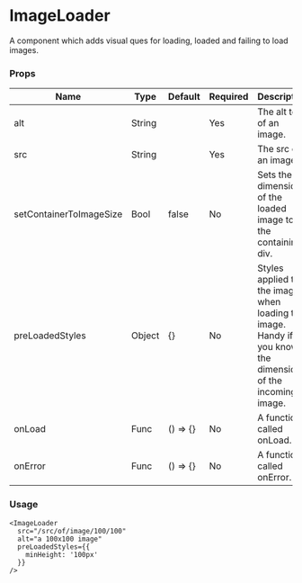 # ImageLoader
A component which adds visual ques for loading, loaded and failing to load images.

### Props

| Name             | Type    | Default    | Required | Description                                                                   |
| ---------------- | ------- | ---------- | -------- |------------------------------------------------------------------------------ |
| alt              | String  |            | Yes      | The alt text of an image. |
| src              | String  |            | Yes      | The src of an image. |
| setContainerToImageSize | Bool | false      | No       | Sets the dimensions of the loaded image to the containing div. |
| preLoadedStyles  | Object | {}         | No       | Styles applied to the image when loading the image. Handy if you know the dimensions of the incoming image. |
| onLoad           | Func   | () => {}   | No       | A function called onLoad. |
| onError          | Func   | () => {}   | No       | A function called onError. |

### Usage
```
<ImageLoader
  src="/src/of/image/100/100"
  alt="a 100x100 image"
  preLoadedStyles={{
    minHeight: '100px'
  }}
/>
```
